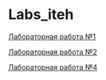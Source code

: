 # Labs_iteh

[Лабораторная работа №1](https://bond256.github.io/Labs_iteh/Lab1_web/Lab1Web.html)

[Лабораторная работа №2](https://bond256.github.io/Labs_iteh/Lab2_web/Lab2Web.html)

[Лабораторная работа №4](https://bond256.github.io/Labs_iteh/Lab4_web/lab4.php)
